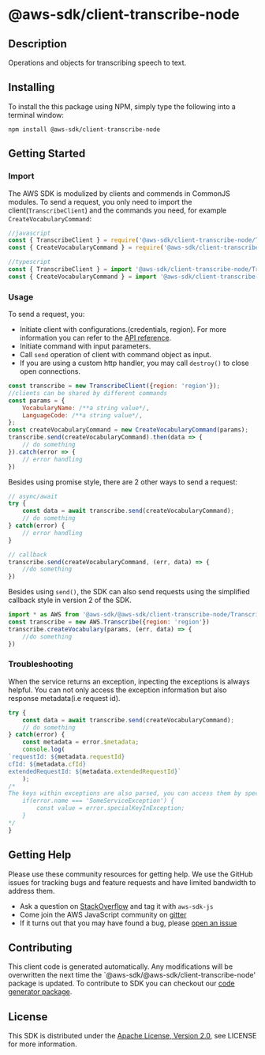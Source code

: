 # @aws-sdk/client-transcribe-node

## Description

<p>Operations and objects for transcribing speech to text.</p>

## Installing

To install the this package using NPM, simply type the following into a terminal window: 

```
npm install @aws-sdk/client-transcribe-node
```

## Getting Started

### Import

The AWS SDK is modulized by clients and commends in CommonJS modules. To send a request, you only need to import the client(`TranscribeClient`) and the commands you need, for example `CreateVocabularyCommand`:

```javascript
//javascript
const { TranscribeClient } = require('@aws-sdk/client-transcribe-node/TranscribeClient');
const { CreateVocabularyCommand } = require('@aws-sdk/client-transcribe-node/commands/CreateVocabularyCommand');
```

```javascript
//typescript
const { TranscribeClient } = import '@aws-sdk/client-transcribe-node/TranscribeClient';
const { CreateVocabularyCommand } = import '@aws-sdk/client-transcribe-node/commands/CreateVocabularyCommand';
```

### Usage

To send a request, you:

* Initiate client with configurations.(credentials, region). For more information you can refer to the [API reference][].
* Initiate command with input parameters.
* Call `send` operation of client with command object as input.
* If you are using a custom http handler, you may call `destroy()` to close open connections. 

```javascript
const transcribe = new TranscribeClient({region: 'region'});
//clients can be shared by different commands
const params = {
    VocabularyName: /**a string value*/,
    LanguageCode: /**a string value*/,
};
const createVocabularyCommand = new CreateVocabularyCommand(params);
transcribe.send(createVocabularyCommand).then(data => {
    // do something
}).catch(error => {
    // error handling
})
```

Besides using promise style, there are 2 other ways to send a request:

```javascript
// async/await
try {
    const data = await transcribe.send(createVocabularyCommand);
    // do something
} catch(error) {
    // error handling
}
```

```javascript
// callback
transcribe.send(createVocabularyCommand, (err, data) => {
    //do something
})
```
 
Besides using `send()`, the SDK can also send requests using the simplified callback style in version 2 of the SDK.

```javascript
import * as AWS from '@aws-sdk/@aws-sdk/client-transcribe-node/Transcribe';
const transcribe = new AWS.Transcribe({region: 'region'})
transcribe.createVocabulary(params, (err, data) => {
    //do something
})

```

### Troubleshooting 

When the service returns an exception, inpecting the exceptions is always helpful. You can not only access the exception information but also response metadata(i.e request id).

```javascript
try {
    const data = await transcribe.send(createVocabularyCommand);
    // do something
} catch(error) {
    const metadata = error.$metadata;
    console.log(
`requestId: ${metadata.requestId}
cfId: ${metadata.cfId}
extendedRequestId: ${metadata.extendedRequestId}`
    );
/*
The keys within exceptions are also parsed, you can access them by specifying exception names like below:
    if(error.name === 'SomeServiceException') {
        const value = error.specialKeyInException;
    }
*/
}
```

## Getting Help

Please use these community resources for getting help. We use the GitHub issues for tracking bugs and feature requests and have limited bandwidth to address them.

 * Ask a question on [StackOverflow](https://stackoverflow.com/questions/tagged/aws-sdk-js) and tag it with `aws-sdk-js`
 * Come join the AWS JavaScript community on [gitter](https://gitter.im/aws/aws-sdk-js-v3)
 * If it turns out that you may have found a bug, please [open an issue](https://github.com/aws/aws-sdk-js-v3/issues)

## Contributing
 
This client code is generated automatically. Any modifications will be overwritten the next time the `@aws-sdk/@aws-sdk/client-transcribe-node' package is updated. To contribute to SDK you can checkout our [code generator package][].

## License

This SDK is distributed under the
[Apache License, Version 2.0](http://www.apache.org/licenses/LICENSE-2.0),
see LICENSE for more information.

[code generator package]: https://github.com/aws/aws-sdk-js-v3/tree/master/packages/service-types-generator

[API reference]: https://docs.aws.amazon.com/AWSJavaScriptSDK/latest/

